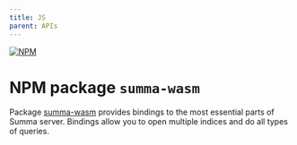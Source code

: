 ```yaml
---
title: JS
parent: APIs
---
```


[![NPM](https://img.shields.io/npm/v/summa-wasm.svg?label=summa-wasm)](https://www.npmjs.com/package/summa-wasm)

# NPM package `summa-wasm`

Package [summa-wasm](https://www.npmjs.com/package/summa-wasm) provides bindings to the most essential parts of Summa server.
Bindings allow you to open multiple indices and do all types of queries.


